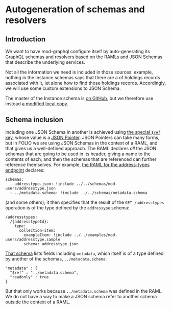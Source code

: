 # Autogeneration of schemas and resolvers


## Introduction

We want to have mod-graphql configure itself by auto-generating its GraphQL schemas and resolvers based on the RAMLs and JSON Schemas that describe the underlying services.

Not all the information we need is included in those sources:  example, nothing in the Instance schemas says that there are a  of holdings records associated with it, let alone how to find those holdings records. Accordingly, we will use some custom extensions to JSON Schema.

The master of the Instance schema is [on
GitHub](https://github.com/folio-org/mod-inventory/blob/master/ramls/instance.json),
but we therefore use instead [a modified local copy](inputs/instance.json).


## Schema inclusion

Including one JSON Schema in another is achieved using [the special `$ref` key](https://spacetelescope.github.io/understanding-json-schema/structuring.html), whose value is a [JSON Pointer](https://tools.ietf.org/html/rfc6901). JSON Pointers can take many forms, but in FOLIO we are using JSON Schemas in the context of a RAML, and that gives us a well-defined approach. The RAML declares _all_ the JSON schemas that are going to be used in its header, giving a name to the contents of each; and then the schemas that are referenced can further reference themselves. For example, [the RAML for the address-types endpoint](https://github.com/folio-org/raml/blob/master/ramls/mod-users/addressTypes.raml) declares:

	schemas:
	  - addresstype.json: !include ../../schemas/mod-users/addresstype.json
	  - ../metadata.schema: !include ../../schemas/metadata.schema

(and some others); it then specifies that the result of the `GET /addresstypes` operation is of the type defined by the `addressype` schema:

	/addresstypes:
	  /{addresstypeId}:
	    type:
	      collection-item:
	        exampleItem: !include ../../examples/mod-users/addresstype.sample
	        schema: addresstype.json

[That schema](https://github.com/folio-org/raml/blob/master/ramls/mod-users/addressTypes.raml) lists fields including `metadata`, which itself is of a type defined by another of the schemas, `../metadata.schema`:

	"metadata" : {
	  "$ref" : "../metadata.schema",
	  "readonly" : true
	}

But that only works because `../metadata.schema` was defined in the RAML. We do not have a way to make a JSON schema refer to another schema outside the context of a RAML.


